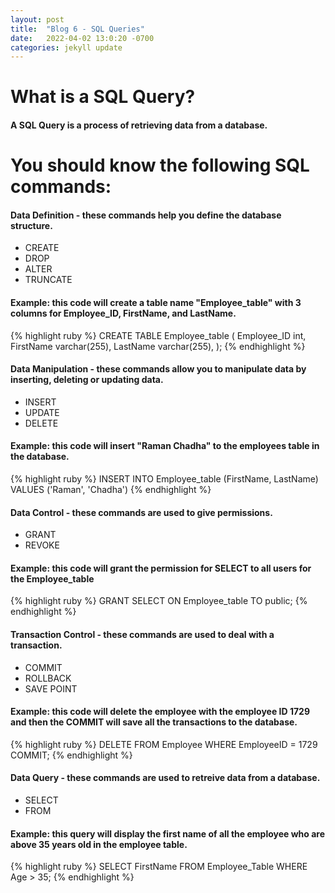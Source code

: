 ```yaml
---
layout: post
title:  "Blog 6 - SQL Queries"
date:   2022-04-02 13:0:20 -0700
categories: jekyll update
---
```


# **What is a SQL Query?**
#### A SQL Query is a process of retrieving data from a database.

# **You should know the following SQL commands:**
#### Data Definition - these commands help you define the database structure.
* CREATE
* DROP
* ALTER
* TRUNCATE

#### Example: this code will create a table name "Employee_table" with 3 columns for Employee_ID, FirstName, and LastName.
{% highlight ruby %}
CREATE TABLE Employee_table (
    Employee_ID int,
    FirstName varchar(255),
    LastName varchar(255),
);
{% endhighlight %}

#### Data Manipulation - these commands allow you to manipulate data by inserting, deleting or updating data.
* INSERT
* UPDATE
* DELETE

#### Example: this code will insert "Raman Chadha" to the employees table in the database.
{% highlight ruby %}
INSERT INTO Employee_table (FirstName, LastName)
VALUES ('Raman', 'Chadha')
{% endhighlight %}

#### Data Control - these commands are used to give permissions.
* GRANT
* REVOKE

#### Example: this code will grant the permission for SELECT to all users for the Employee_table
{% highlight ruby %}
GRANT SELECT ON Employee_table TO public;
{% endhighlight %}

#### Transaction Control - these commands are used to deal with a transaction.
* COMMIT
* ROLLBACK
* SAVE POINT

#### Example: this code will delete the employee with the employee ID 1729 and then the COMMIT will save all the transactions to the database.
{% highlight ruby %}
DELETE FROM Employee
WHERE EmployeeID = 1729
COMMIT;
{% endhighlight %}

#### Data Query - these commands are used to retreive data from a database.
* SELECT
* FROM

#### Example: this query will display the first name of all the employee who are above 35 years old in the employee table.
{% highlight ruby %}
SELECT FirstName
FROM Employee_Table
WHERE Age > 35;
{% endhighlight %}